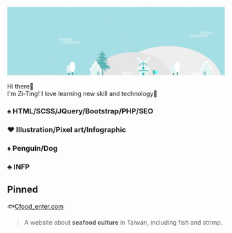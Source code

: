 ![my banner](./_banner_.png)

Hi there👋  
I'm Zi-Ting! I love learning new skill and technology💪

### ♠️ HTML/SCSS/JQuery/Bootstrap/PHP/SEO
### ♥️ Illustration/Pixel art/Infographic
### ♦️ Penguin/Dog
### ♣️ INFP

## Pinned

🐟[Cfood_enter.com](https://87penginnouta.github.io/Cfood_enter/)
> A website about **seafood culture** in Taiwan, including fish and strimp.



<!--
**87penginnouta/87penginnouta** is a ✨ _special_ ✨ repository because its `README.md` (this file) appears on your GitHub profile.

Here are some ideas to get you started:

- 🔭 I’m currently working on ...
- 🌱 I’m currently learning ...
- 👯 I’m looking to collaborate on ...
- 🤔 I’m looking for help with ...
- 💬 Ask me about ...
- 📫 How to reach me: ...
- 😄 Pronouns: ...
- ⚡ Fun fact: ...
-->
